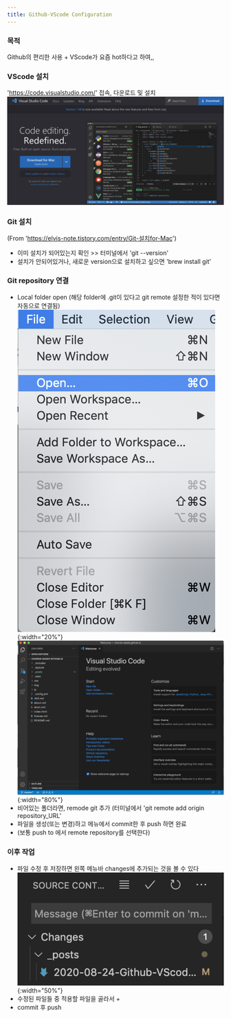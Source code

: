 ```yaml
---
title: Github-VScode Configuration
---
```


### 목적 
Github의 편리한 사용 + VScode가 요즘 hot하다고 하여,, 

### VScode 설치
'https://code.visualstudio.com/' 접속, 다운로드 및 설치
![VScode Install](../img/VScode_install.png)

### Git 설치
(From 'https://elvis-note.tistory.com/entry/Git-설치for-Mac')
- 이미 설치가 되어있는지 확인 >> 터미널에서 'git --version'
- 설치가 안되어있거나, 새로운 version으로 설치하고 싶으면 'brew install git'

### Git repository 연결
- Local folder open (해당 folder에 .git이 있다고 git remote 설정한 적이 있다면 자동으로 연결됨)
![Local folder open menu](../img/local_folder_open1.png) {:width="20%"} ![Local folder open](../img/local_folder_open2.png) {:width="80%"}
- 비어있는 폴더라면, remode git 추가 (터미널에서 'git remote add origin repository_URL'
- 파일을 생성(또는 변경)하고 메뉴에서 commit한 후 push 하면 완료
- (보통 push to 에서 remote repository를 선택한다)


### 이후 작업
- 파일 수정 후 저장하면 왼쪽 메뉴바 changes에 추가되는 것을 볼 수 있다
![Changes](../img/changes.png) {:width="50%"}
- 수정된 파일들 중 적용할 파일을 골라서 + 
- commit 후 push


